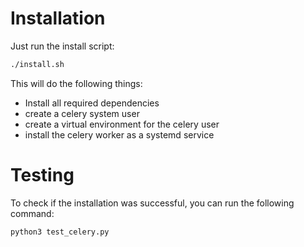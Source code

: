 # Installation

Just run the install script:

```bash
./install.sh
```

This will do the following things:

-   Install all required dependencies
-   create a celery system user
-   create a virtual environment for the celery user
-   install the celery worker as a systemd service

# Testing

To check if the installation was successful, you can run the following command:

```bash
python3 test_celery.py
```
